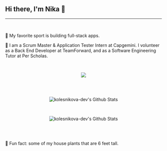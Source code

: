 ## Hi there, I'm Nika 👋
<hr> <br>
<p>👯 My favorite sport is building full-stack apps.</p>
<p>🔭 I am a Scrum Master & Application Tester Intern at Capgemini. I volunteer as a Back End Developer at TeamForward, and as a Software Engineering Tutor at Per Scholas.</p>
<br>

<p align="center">
  <a href="https://skillicons.dev">
    <img src="https://skillicons.dev/icons?i=typescript,go,git,jest,react,vite,js,postman,mongo,express,sql" />
  </a>
</p>
<br><br>
<p align="center">
   <img src="https://github-readme-streak-stats.herokuapp.com/?user=kolesnikova-dev&theme=blue_navy" alt="kolesnikova-dev's Github Stats"/>
</p>
<br>
<p align="center">
<img src="https://github-readme-stats.vercel.app/api/top-langs/?username=kolesnikova-dev&amp;theme=blue_navy&amp;hide_border=false&amp;include_all_commits=true&amp;count_private=true&amp;layout=compact&amp;" alt="kolesnikova-dev's Github Stats" >
</p>
<br><br>
<p>🌱 Fun fact: some of my house plants that are 6 feet tall.</p>


<!--
**kweeuhree/kweeuhree** is a ✨ _special_ ✨ repository because its `README.md` (this file) appears on your GitHub profile.

Here are some ideas to get you started:

- 
-  I’m currently learning ...
-  I’m looking to collaborate on ...
- 🤔 I’m looking for help with ...
- 💬 Ask me about ...
- 📫 How to reach me: ...
- 😄 Pronouns: ...
- ⚡ Fun fact: ...
-->
